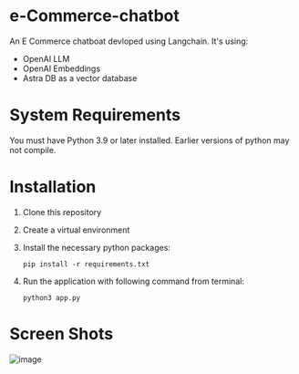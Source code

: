 # e-Commerce-chatbot
An E Commerce chatboat devloped using Langchain. It's using: 
* OpenAI LLM
* OpenAI Embeddings
* Astra DB as a vector database

# System Requirements
You must have Python 3.9 or later installed. Earlier versions of python may not compile.

# Installation
1.  Clone this repository
2. Create a virtual environment
3. Install the necessary python packages:

   `pip install -r requirements.txt`
5. Run the application with following command from terminal:

   `python3 app.py`

# Screen Shots
![image](https://github.com/mzeeshanaltaf/e-Commerce-chatbot/assets/154883001/364e304b-0e30-4e5e-a368-e0cf206640c7)
